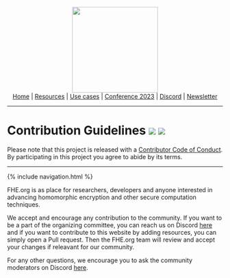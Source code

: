<!-- Main header navigation -->
<p align="center">
  <img width="200" src="https://user-images.githubusercontent.com/5758427/180978488-db825482-5a58-4c7c-9589-c494a6f0be04.png"><br/>
  <a href="https://fhe-org.github.io">Home</a> | <a href="https://fhe-org.github.io/fhe-resources">Resources</a> | <a href="https://fhe-org.github.io/fhe-use-cases">Use cases</a> | <a href="https://fhe-org.github.io/conferences/conference-2023/home">Conference 2023</a> | <a href="https://discord.fhe.org">Discord</a> | <a href="https://fheorg.substack.com">Newsletter</a> 
</p>
<hr/>
<!-- /Main header navigation -->

# Contribution Guidelines <img src="https://img.shields.io/github/contributors/fhe-org/fhe-org">  <img src="https://img.shields.io/github/last-commit/fhe-org/fhe-org">

Please note that this project is released with a [Contributor Code of Conduct](code-of-conduct.md). By participating in this project you agree to abide by its terms.

---

{% include navigation.html %}


FHE.org is as place for researchers, developers and anyone interested in advancing homomorphic encryption and other secure computation techniques.

We accept and encourage any contribution to the community. If you want to be a part of the organizing committee, you can reach us on Discord [here](https://discord.fhe.org) and if you want to contribute to this website by adding resources, you can simply open a Pull request. Then the FHE.org team will review and accept your changes if releavant for our community.

For any other questions, we encourage you to ask the community moderators on Discord [here](https://discord.fhe.org).

